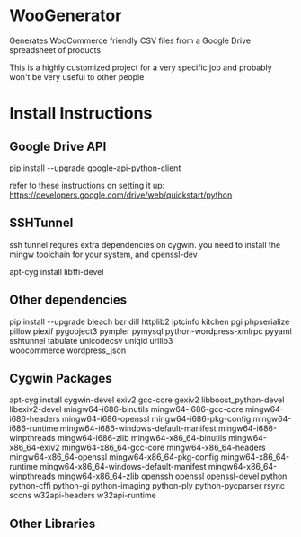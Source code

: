 # WooGenerator
Generates WooCommerce friendly CSV files from a Google Drive spreadsheet of products

This is a highly customized project for a very specific job and probably won't be very useful to other people

Install Instructions
====================

Google Drive API
----------------

pip install --upgrade google-api-python-client

refer to these instructions on setting it up:
https://developers.google.com/drive/web/quickstart/python

SSHTunnel
---------

ssh tunnel requres extra dependencies on cygwin. you need to install the mingw toolchain for your system, and openssl-dev

apt-cyg install libffi-devel


Other dependencies
------------------

pip install --upgrade
  bleach
  bzr
  dill
  httplib2
  iptcinfo
  kitchen
  pgi
  phpserialize
  pillow
  piexif
  pygobject3
  pympler
  pymysql
  python-wordpress-xmlrpc
  pyyaml
  sshtunnel
  tabulate
  unicodecsv
  uniqid
  urllib3  
  woocommerce
  wordpress_json

Cygwin Packages
---------------
apt-cyg install
  cygwin-devel
  exiv2
  gcc-core
  gexiv2
  libboost_python-devel
  libexiv2-devel
  mingw64-i686-binutils
  mingw64-i686-gcc-core
  mingw64-i686-headers
  mingw64-i686-openssl
  mingw64-i686-pkg-config
  mingw64-i686-runtime
  mingw64-i686-windows-default-manifest
  mingw64-i686-winpthreads
  mingw64-i686-zlib
  mingw64-x86_64-binutils
  mingw64-x86_64-exiv2
  mingw64-x86_64-gcc-core
  mingw64-x86_64-headers
  mingw64-x86_64-openssl
  mingw64-x86_64-pkg-config
  mingw64-x86_64-runtime
  mingw64-x86_64-windows-default-manifest
  mingw64-x86_64-winpthreads
  mingw64-x86_64-zlib
  openssh
  openssl
  openssl-devel
  python
  python-cffi
  python-gi
  python-imaging
  python-ply
  python-pycparser
  rsync
  scons
  w32api-headers
  w32api-runtime

 Other Libraries
 ---------------
